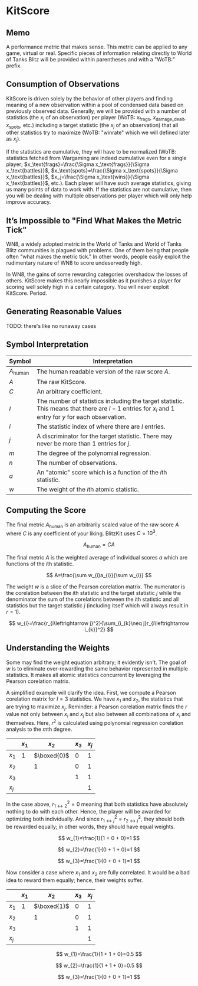 # KitScore

## Memo

A performance metric that makes sense. This metric can be applied to any game, virtual or real. Specific pieces of information relating directly to World of Tanks Blitz will be provided within parentheses and with a "WoTB:" prefix.

## Consumption of Observations

KitScore is driven solely by the behavior of other players and finding meaning of a new observation within a pool of condensed data based on previously observed data. Generally, we will be provided with a number of statistics (the $x_i$ of an observation) per player (WoTB: $x_\text{frags}$, $x_\text{damage\_dealt}$, $x_\text{spots}$, etc.) including a target statistic (the $x_j$ of an observation) that all other statistics try to maximize (WoTB: "winrate" which we will defined later as $x_j$).

If the statistics are cumulative, they will have to be normalized (WoTB: statistics fetched from Wargaming are indeed cumulative even for a single player; $x_\text{frags}=\frac{\Sigma x_\text{frags}}{\Sigma x_\text{battles}}$, $x_\text{spots}=\frac{\Sigma x_\text{spots}}{\Sigma x_\text{battles}}$, $x_j=\frac{\Sigma x_\text{wins}}{\Sigma x_\text{battles}}$, etc.). Each player will have such average statistics, giving us many points of data to work with. If the statistics are not cumulative, then you will be dealing with multiple observations per player which will only help improve accuracy.

## It’s Impossible to "Find What Makes the Metric Tick"

WN8, a widely adopted metric in the World of Tanks and World of Tanks Blitz communities is plagued with problems. One of them being that people often "what makes the metric tick." In other words, people easily exploit the rudimentary nature of WN8 to score undeservedly high.

In WN8, the gains of some rewarding categories overshadow the losses of others. KitScore makes this nearly impossible as it punishes a player for scoring well solely high in a certain category. You will never exploit KitScore. Period.

## Generating Reasonable Values

TODO: there's like no runaway cases

## Symbol Interpretation

| Symbol           | Interpretation                                                                                                                                         |
| ---------------- | ------------------------------------------------------------------------------------------------------------------------------------------------------ |
| $A_\text{human}$ | The human readable version of the raw score $A$.                                                                                                       |
| $A$              | The raw KitScore.                                                                                                                                      |
| $C$              | An arbitrary coefficient.                                                                                                                              |
| $I$              | The number of statistics including the target statistic. This means that there are $I-1$ entries for $x_i$ and $1$ entry for $y$ for each observation. |
| $i$              | The statistic index of where there are $I$ entries.                                                                                                    |
| $j$              | A discriminator for the target statistic. There may never be more than $1$ entries for $j$.                                                            |
| $m$              | The degree of the polynomial regression.                                                                                                               |
| $n$              | The number of observations.                                                                                                                            |
| $a$              | An "atomic" score which is a function of the $i$th statistic.                                                                                          |
| $w$              | The weight of the $i$th atomic statistic.                                                                                                              |

## Computing the Score

The final metric $A_\text{human}$ is an arbitrarily scaled value of the raw score $A$ where $C$ is any coefficient of your liking. BlitzKit uses $C=10^3$.

$$
A_\text{human}=CA
$$

The final metric $A$ is the weighted average of individual scores $a$ which are functions of the $i$th statistic.

$$
A=\frac{\sum w_{i}a_{i}}{\sum w_{i}}
$$

The weight $w$ is a slice of the Pearson corelation matrix. The numerator is the corelation between the $i$th statistic and the target statistic $j$ while the denominator the sum of the corelations between the $i$th statistic and all statistics but the target statistic $j$ (including itself which will always result in $r=1$).

$$
w_{i}=\frac{r_{i\leftrightarrow j}^2}{\sum_{i_{k}\neq j}r_{i\leftrightarrow i_{k}}^2}
$$

## Understanding the Weights

Some may find the weight equation arbitrary; it evidently isn't. The goal of $w$ is to eliminate over-rewarding the same behavior represented in multiple statistics. It makes all atomic statistics concurrent by leveraging the Pearson corelation matrix.

A simplified example will clarify the idea. First, we compute a Pearson corelation matrix for $I=3$ statistics. We have $x_1$ and $x_2$, the statistics that are trying to maximize $x_j$. Reminder: a Pearson corelation matrix finds the $r$ value not only between $x_i$ and $x_j$ but also between all combinations of $x_i$ and themselves. Here, $r^2$ is calculated using polynomial regression corelation analysis to the $m$th degree.

|       | $x_1$ | $x_2$       | $x_3$ | $x_j$ |
| ----- | ----- | ----------- | ----- | ----- |
| $x_1$ | $1$   | $\boxed{0}$ | $0$   | $1$   |
| $x_2$ |       | $1$         | $0$   | $1$   |
| $x_3$ |       |             | $1$   | $1$   |
| $x_j$ |       |             |       | $1$   |

In the case above, $r^2_{1 \leftrightarrow 2}=0$ meaning that both statistics have absolutely nothing to do with each other. Hence, the player will be awarded for optimizing both individually. And since $r^2_{1 \leftrightarrow j}=r^2_{2 \leftrightarrow j}$, they should both be rewarded equally; in other words, they should have equal weights.

$$
w_{1}=\frac{1}{1 + 0 + 0}=1
$$

$$
w_{2}=\frac{1}{0 + 1 + 0}=1
$$

$$
w_{3}=\frac{1}{0 + 0 + 1}=1
$$

Now consider a case where $x_1$ and $x_2$ are fully correlated. It would be a bad idea to reward them equally; hence, their weights suffer.

|       | $x_1$ | $x_2$       | $x_3$ | $x_j$ |
| ----- | ----- | ----------- | ----- | ----- |
| $x_1$ | $1$   | $\boxed{1}$ | $0$   | $1$   |
| $x_2$ |       | $1$         | $0$   | $1$   |
| $x_3$ |       |             | $1$   | $1$   |
| $x_j$ |       |             |       | $1$   |

$$
w_{1}=\frac{1}{1 + 1 + 0}=0.5
$$

$$
w_{2}=\frac{1}{1 + 1 + 0}=0.5
$$

$$
w_{3}=\frac{1}{0 + 0 + 1}=1
$$
